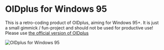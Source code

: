
OIDplus for Windows 95
======================

This is a retro-coding product of OIDplus, aiming for Windows 95+.
It is just a small gimmick / fun-project and should not be used for productive use!
Please use [the official version of OIDplus](https://github.com/danielmarschall/oidplus)

![OIDplus for Windows 95](screenshot.png)
